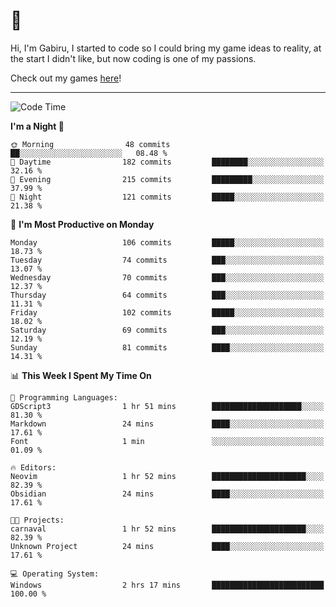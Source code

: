 # 🐀

Hi, I'm Gabiru, I started to code so I could bring my game ideas to reality, at the start I didn't like, but now coding is one of my passions.

Check out my games [here](https://gabiru.art/projetos/)!

---

<!--START_SECTION:waka-->
![Code Time](http://img.shields.io/badge/Code%20Time-310%20hrs%2015%20mins-blue)

**I'm a Night 🦉** 

```text
🌞 Morning                48 commits          ██░░░░░░░░░░░░░░░░░░░░░░░   08.48 % 
🌆 Daytime                182 commits         ████████░░░░░░░░░░░░░░░░░   32.16 % 
🌃 Evening                215 commits         █████████░░░░░░░░░░░░░░░░   37.99 % 
🌙 Night                  121 commits         █████░░░░░░░░░░░░░░░░░░░░   21.38 % 
```
📅 **I'm Most Productive on Monday** 

```text
Monday                   106 commits         █████░░░░░░░░░░░░░░░░░░░░   18.73 % 
Tuesday                  74 commits          ███░░░░░░░░░░░░░░░░░░░░░░   13.07 % 
Wednesday                70 commits          ███░░░░░░░░░░░░░░░░░░░░░░   12.37 % 
Thursday                 64 commits          ███░░░░░░░░░░░░░░░░░░░░░░   11.31 % 
Friday                   102 commits         █████░░░░░░░░░░░░░░░░░░░░   18.02 % 
Saturday                 69 commits          ███░░░░░░░░░░░░░░░░░░░░░░   12.19 % 
Sunday                   81 commits          ████░░░░░░░░░░░░░░░░░░░░░   14.31 % 
```


📊 **This Week I Spent My Time On** 

```text
💬 Programming Languages: 
GDScript3                1 hr 51 mins        ████████████████████░░░░░   81.30 % 
Markdown                 24 mins             ████░░░░░░░░░░░░░░░░░░░░░   17.61 % 
Font                     1 min               ░░░░░░░░░░░░░░░░░░░░░░░░░   01.09 % 

🔥 Editors: 
Neovim                   1 hr 52 mins        █████████████████████░░░░   82.39 % 
Obsidian                 24 mins             ████░░░░░░░░░░░░░░░░░░░░░   17.61 % 

🐱‍💻 Projects: 
carnaval                 1 hr 52 mins        █████████████████████░░░░   82.39 % 
Unknown Project          24 mins             ████░░░░░░░░░░░░░░░░░░░░░   17.61 % 

💻 Operating System: 
Windows                  2 hrs 17 mins       █████████████████████████   100.00 % 
```


<!--END_SECTION:waka-->
